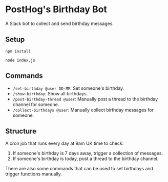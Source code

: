 # PostHog's Birthday Bot

A Slack bot to collect and send birthday messages.

## Setup

```
npm install
```

```
node index.js
```

## Commands

- `/set-birthday @user DD-MM`: Set someone's birthday.
- `/show-birthday`: Show all birthdays.
- `/post-birthday-thread @user`: Manually post a thread to the birthday channel for someone.
- `/collect-birthdays @user`: Manually collect birthday messages for someone.

## Structure

A cron job that runs every day at 9am UK time to check:

1. If someone's birthday is 7 days away, trigger a collection of messages.
2. If someone's birthday is today, post a thread to the birthday channel.

There are also some commands that can be used to set birthdays and trigger functions manually.